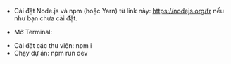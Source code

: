 - Cài đặt Node.js và npm (hoặc Yarn) từ link này: https://nodejs.org/fr nếu như bạn chưa cài đặt.

- Mở Terminal:

* Cài đặt các thư viện: npm i
* Chạy dự án: npm run dev

